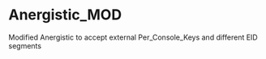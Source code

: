 Anergistic_MOD
==============

Modified Anergistic to accept external Per_Console_Keys and different EID segments